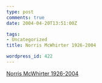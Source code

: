 ```yaml
---
type: post
comments: true
date: 2004-04-20T13:51:00Z

tags:
- Uncategorized
title: Norris McWhirter 1926-2004

wordpress_id: 422
---
```


[Norris McWhirter 1926-2004](http://news.bbc.co.uk/1/hi/entertainment/tv_and_radio/3643039.stm)
